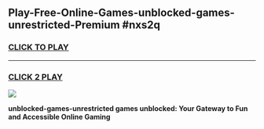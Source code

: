
## Play-Free-Online-Games-unblocked-games-unrestricted-Premium #nxs2q
<h3>
<a href="https://premium.freeplayer.one?title=unblocked-games-unrestricted&ref=8M">CLICK TO PLAY</a></h3>
<hr>

<h3>
<a href="https://premium.freeplayer.one?title=unblocked-games-unrestricted&ref=8M">CLICK 2 PLAY</a>
  
</h3>

<a href="https://premium.freeplayer.one?title=unblocked-games-unrestricted&ref=8M"><img src="https://clearcache.store/games.png"></a>


**unblocked-games-unrestricted games unblocked: Your Gateway to Fun and Accessible Online Gaming**
